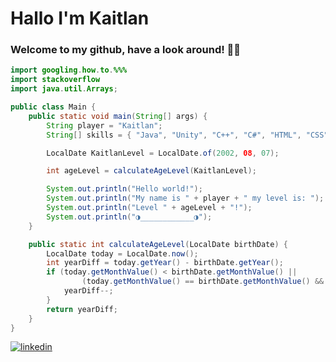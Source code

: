 <h1>Hallo I'm Kaitlan </h1>


<h3> Welcome to my github, have a look around! 👋👋 </h3>


```java 
import googling.how.to.%%%
import stackoverflow
import java.util.Arrays;

public class Main {
    public static void main(String[] args) {
        String player = "Kaitlan";
        String[] skills = { "Java", "Unity", "C++", "C#", "HTML", "CSS", "Javascript", "Python" };

        LocalDate KaitlanLevel = LocalDate.of(2002, 08, 07);

        int ageLevel = calculateAgeLevel(KaitlanLevel);

        System.out.println("Hello world!");
        System.out.println("My name is " + player + " my level is: ");
        System.out.println("Level " + ageLevel + "!");
        System.out.println("◑____________◑");
    }

    public static int calculateAgeLevel(LocalDate birthDate) {
        LocalDate today = LocalDate.now();
        int yearDiff = today.getYear() - birthDate.getYear();
        if (today.getMonthValue() < birthDate.getMonthValue() ||
                (today.getMonthValue() == birthDate.getMonthValue() && today.getDayOfMonth() < birthDate.getDayOfMonth())) {
            yearDiff--;
        }
        return yearDiff;
    }
}
```

<p> 
<a href="https://www.linkedin.com/in/kaitlan-berg-14517b203/">
    <img src="https://img.shields.io/badge/LinkedIn-0077B5?style=for-the-badge&logo=linkedin&logoColor=white"  alt="linkedin"
 </a>
</p>
